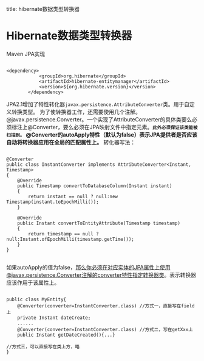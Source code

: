 title: hibernate数据类型转换器 

#  Hibernate数据类型转换器 
Maven JPA实现
```

<dependency>
			<groupId>org.hibernate</groupId>
			<artifactId>hibernate-entitymanager</artifactId>
			<version>${org.hibernate.version}</version>
		</dependency>

```
JPA2.1增加了特性转化器` javax.persistence.AttributeConverter `类。用于自定义转换类型。
为了使转换器工作，还需要使用几个注解。@javax.persistence.Converter。一个实现了AttributeConverter的具体类要么必须标注上@Converter，要么必须在JPA映射文件中指定<converter>元素。**` 此外必须保证该类能被扫描到。 `**
**@Converter的autoApply特性（默认为false）表示JPA提供者是否应该自动将转换器应用在全局的匹配属性上。**
转化器写法：
```

@Converter
public class InstantConverter implements AttributeConverter<Instant, Timestamp>
{
    @Override
    public Timestamp convertToDatabaseColumn(Instant instant)
    {
        return instant == null ? null:new Timestamp(instant.toEpochMilli());
    }

    @Override
    public Instant convertToEntityAttribute(Timestamp timestamp)
    {
        return timestamp == null ? null:Instant.ofEpochMilli(timestamp.getTime());
    }
}


```
如果autoApply的值为false，那么你必须在对应实体的JPA属性上使用@javax.persistence.Converter注解的converter特性指定转换器类。表示转换器应该作用于该属性上。
```

public class MyEntity{
	@Converter(converter=InstantConverter.class) //方式一，直接写在field上
	private Instant dateCreate;
	......
	@Converter(converter=InstantConverter.class) //方式二，写在getXxx上
	public Instant getDateCreated(){...}

//方式三，可以直接写在类上方，略
}

```
